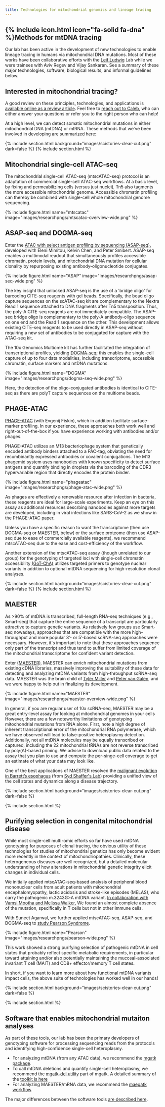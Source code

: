 ```yaml
---
title: Technologies for mitochondrial genomics and lineage tracing
---
```


## {% include icon.html icon="fa-solid fa-dna" %}Methods for mtDNA tracing

Our lab has been active in the development of new technologies to enable
lineage tracing in humans via mitochondrial DNA mutations. Most of these works have been 
collaborative efforts with the [Leif Ludwig](https://www.mdc-berlin.de/ludwig) Lab
while we were trainees with Aviv Regev and Vijay Sankaran. See a summary of these
major technologies, software, biological results, and informal guidelines below. 


## Interested in mitochondrial tracing? 

A good review on these principles, technologies, and applications
is [available online as a review article](https://www.nature.com/articles/s41588-024-01794-8).
Feel free to [reach out to Caleb](mailto:lareauc@mskcc.org), who can either answer your questions
or refer you to the right person who can help! 

At a high level, we can detect somatic mitochondrial mutations in either mitochondrial DNA (mtDNA) or 
mtRNA. These methods that we've been involved in developing are summarized here:

{% include section.html background="images/scistories-clear-cut.png" dark=false %}
{% include section.html %}

## Mitochondrial single-cell ATAC-seq

The mitochondrial single-cell ATAC-seq (mtscATAC-seq) protocol is an adaptation of 
commercial single-cell ATAC-seq workflows. At a basic level, by fixing and permeabilizing
cells (versus just nuclei), Tn5 also tagments the more accessible mitochondrial genome.
Accessible chromatin profiling can thereby be combined with single-cell whole mitochondrial genome sequencing.

{% include figure.html name="mtscatac" image="images/researchpngs/mtscatac-overview-wide.png" %}



## ASAP-seq and DOGMA-seq



Enter the [ATAC with select antigen profiling by sequencing (ASAP-seq)](https://www.nature.com/articles/s41587-021-00927-2), 
developed with Eleni Mimitou, Kelvin Chen, and Peter Smibert. ASAP-seq
enables a multimodal readout that simultaneously profiles accessible chromatin,
protein levels, and mitochondrial DNA mutation for cellular clonality by repurposing 
existing antibody-oligonucleotide conjugates. 
 
{% include figure.html name="ASAP" image="images/researchpngs/asap-seq-wide.png" %}

The key insight that unlocked ASAP-seq is the use of a 'bridge oligo' for 
barcoding CITE-seq reagents with gel beads. Specifically, the bead oligo capture sequences
on the scATAC-seq kit are complementary to the Nextra Read 1 sequence attached to DNA fragments after Tn5 transposition. 
Thus, the poly-A CITE-seq reagents are not immediately compatible. 
The ASAP-seq bridge oligo is complementary to the poly-A antibody-oligo sequence on one end
and the Read 1 sequence on the other.
This development allows existing CITE-seq reagents to be used directly in ASAP-seq without
requiring a new set of antibodies to be conjugated for capture with the ATAC-seq kit.


The 10x Genomics Multiome kit has further facilitated the integration of transcriptional profiles,
yielding [DOGMA-seq](https://www.nature.com/articles/s41587-021-00927-2); 
this enables the single-cell capture of up to four data modalities, including transcriptome,
accessible chromatin, surface markers and mtDNA mutations.

{% include figure.html name="DOGMA" image="images/researchpngs/dogma-seq-wide.png" %}

Here, the detection of the oligo-conjugated antibodies is identical to CITE-seq
as there are polyT capture sequences on the multiome beads. 

## PHAGE-ATAC
[PHAGE-ATAC](https://www.nature.com/articles/s41587-021-01065-5) (with Evgenij Fiskin),
which in addition facilitate surface-marker profiling. In our experience, these approaches both work well 
and right-out-of-the-box if you have experience working with antibodies and/or phages. 

PHAGE-ATAC utilizes an M13 bacteriophage system that genetically encoded antibody binders
attached to a PAC-tag, obviating the need for recombinantly expressed antibodies or covalent conjugations.
The M13 phagemid system uses nanobodies with known specificity to detect surface antigens
and quantify binding in droplets via the barcoding of the CDR3 hypervariable region that directly encodes the protein binder.

{% include figure.html name="phageatac" image="images/researchpngs/phage-atac-wide.png" %}

As phages are effectively a renewable resource after infection in bacteria, these reagents are ideal for large-scale experiments.
Keep an eye on this assay as additional resources descrbing nanobodies against more targets 
are developed, including in viral infections like SARS-CoV-2 as we show in the PHAGE-ATAC paper. 

Unless you have a specific reason to want the transcriptome (then use DOGMA-seq or MAESTER, below) or 
the surface proteome (then use ASAP-seq due to ease of commercially available reagents),
we recommend mtscATAC-seq due to the ease and cost-efficiency of the workflow. 

Another extension of the mtscATAC-seq assay (though unrelated to our group) for the genotyping of 
targeted loci with single-cell chromatin accessibility [(GoT-ChA)](https://www.nature.com/articles/s41586-024-07388-y)
utilizes targeted primers to genotype nuclear variants in addition to optional mtDNA sequencing for high-resolution clonal analyses.


{% include section.html background="images/scistories-clear-cut.png" dark=false %}
{% include section.html %}


## MAESTER
As >90% of mtDNA is transcribed, full-length RNA-seq techniques (e.g., Smart-seq) that capture
the entire sequence of a transcript are particularly attractive to capture genetic variants.
As relatively few groups use Smart-seq nowadays, approaches that are compatible with 
the more high-throughput and more popular 3′- or 5′-based scRNA-seq approaches were necessary. 
However, it's important to note that these approaches sequence 
only part of the transcript and thus tend to suffer from limited coverage of the mitochondrial
transcriptome for confident variant detection.

Enter [(MAESTER)](https://pubmed.ncbi.nlm.nih.gov/35210612/).
MAESTER can enrich mitochondrial mutations from existing cDNA libraries,
massively improving the suitability of these data for detecting and analyzing mtDNA
variants from high-throughput scRNA-seq data. 
MAESTER was the brain child of 
[Tyler Miller](https://tymillerlab.org/) and [Peter van Galen](https://vangalenlab.bwh.harvard.edu/), 
and we were happy to help out in finalizing its development. 

{% include figure.html name="MAESTER" image="images/researchpngs/maester-overview-wide.png" %}


In general, if you are regular user of 10x scRNA-seq, MAESTER may be a great entry-level 
assay for looking at mitochondrial genomes in your cells
However, there are a few noteworthy limitations of genotyping mitochondrial mutations from RNA alone.
First, note a high degree of inherent transcriptional error of the mitochondrial RNA polymerase,
which we have observed will lead to false-positive heteroplasmy detection. 
Additionally, not all mtDNA molecules may be equally transcribed or captured, including 
the 22 mitochondrial tRNAs are not reverse transcribed by poly(A)-based priming. 
We advise to download public data related to the assay that you plan to use
and compute the per-singe-cell coverage to get an estimate of what your data may look like. 

One of the best applications of MAESTER resolved the 
[malignant evolution in Barrett’s esophagus](https://pmc.ncbi.nlm.nih.gov/articles/PMC9900873/)
(from [Syd Shaffer's Lab](https://www.sydshafferlab.com/)) providing a unified view of the cell
states and dynamics along a disease trajectory.


{% include section.html background="images/scistories-clear-cut.png" dark=false %}

{% include section.html %}


## Purifying selection in congenital mitochondrial disease

While most single-cell multi-omic efforts so far have used mtDNA genotyping for purposes of clonal tracing,
the obvious utility of these technologies for studies of mitochondrial genetics has only
become evident more recently in the context of mitochondriopathies.
Clinically, these heterogeneous diseases are well recognized, but a detailed molecular understanding of 
how alterations in mitochondrial genetic integrity elicit changes in individual cells. 

We initially applied mtscATAC-seq-based analysis of peripheral blood mononuclear cells
from adult patients with mitochondrial encephalomyopathy, lactic acidosis and stroke-like episodes (MELAS),
who carry the pathogenic m.3243G>A mtDNA variant. 
[In collaboration with Vamsi Mootha and Melissa Walker](https://www.nejm.org/doi/full/10.1056/NEJMoa2001265),
We found an almost complete absence of the mutation, specifically in T cells but not in other immune cells.

With Suneet Agarwal, we further applied mtscATAC-seq, ASAP-seq, and DOGMA-seq 
to [study Pearson Syndrome](https://www.nature.com/articles/s41588-023-01433-8).

{% include figure.html name="Pearson" image="images/researchpngs/pearson-wide.png" %}

This work showed a strong purifying selection of pathogenic mtDNA in cell states that probably reflect
specific metabolic requirements, in particular toward attaining and/or also potentially 
maintaining the mucosal-associated invariant T cell (MAIT) and CD8+ effector/memory T cell states. 

In short, if you want to learn more about how functional mtDNA variants impact cells, the above suite of 
technologies has worked well in our hands! 

{% include section.html background="images/scistories-clear-cut.png" dark=false %}

{% include section.html %}

## Software that enables mitochondrial mutaiton analyses

As part of these tools, our lab has been the primary developers of genotyping software for processing sequencing reads 
from the protocols and identifying high-confidence single-cell heteroplasmy. 

- For analyzing mtDNA (from any ATAC data), we recommend the [mgatk package](https://github.com/caleblareau/mgatk).
- To call mtDNA deletions and quantify single-cell heteroplasmy, we recommend the [mgatk-del utility](https://github.com/caleblareau/mgatk) part of mgatk. A detailed summary of the [toolkit is here](https://github.com/caleblareau/mgatk/wiki/Large-deletion-calling-and-heteroplasmy-estimation)
- For analyzing MAESTER/mRNA data, we recommend the [maegatk workflow](https://github.com/caleblareau/maegatk).

The major differences between the software tools [are described here](https://github.com/caleblareau/maegatk/wiki/FAQ).


